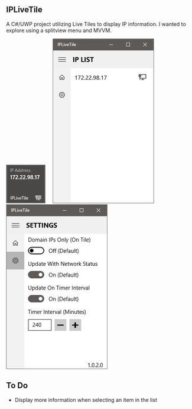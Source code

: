 ## IPLiveTile
A C#/UWP project utilizing Live Tiles to display IP information.  I wanted to explore using a splitview menu and MVVM. 

![Tile](https://github.com/j4c3/IPLiveTile/blob/master/Readme_Resources/IPLiveTile_Tile.png) &nbsp; &nbsp; ![MainList](https://github.com/j4c3/IPLiveTile/blob/master/Readme_Resources/IPLiveTile_MainList.png) &nbsp; &nbsp; ![Settings](https://github.com/j4c3/IPLiveTile/blob/master/Readme_Resources/IPLiveTile_Settings.png)

## To Do
- Display more information when selecting an item in the list
